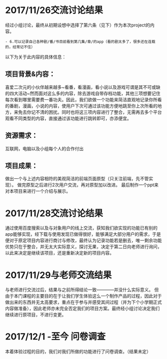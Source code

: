 # 2017/11/26交流讨论结果

经过小组讨论，最终从初期设想中选择了第六条（见下）作为本次project的内容。
```n
- 6.可以记录自己各种剧/番/书目前看到第几集/章/的app（看的剧太多了，很多还在连载的，经常记不住）
```


以下为关于此内容的具体信息：

## 项目背景&内容：
喜爱二次元的小伙伴越来越多~看番，看漫画，看小说以及游戏可谓是其不可或缺的四大活动~然而面对这么多的内容，除去游戏自带存档功能，其他三项想要记住每次看到哪里需要费一番功夫。因此，我们欲做一个功能来简洁直观地记录你所看的番剧，漫画，小说的内容，使用户下次可通过该功能方便地跳至你上次所看的地方，来免去你记不清的困扰。同时也将这三项内容进行了整合，无需再去多个平台观看不同类型的内容，直接通过该功能进行跳转即可，亦添便宜。

## 资源需求：
互联网，电脑以及小组每个人的合作付出

## 项目成果：
做出一个与上述内容相符的美观简洁的前端页面原型（只关注前端，先不管实现）。
做完原型之后进行2次用户交流，再对原型加以改进。
最后制作一个ppt来对本项目来进行一个介绍与展示。
    
# 2017/11/28交流讨论结果
通过使用百度搜索以及与对象用户的线上交流，获知我们欲实现的功能已有别的app能够实现，经下载与使用发现已做得很好，能够满足大部分用户的需求，于是便对于原定项目内容进行商讨与修改，最终认为记录功能若是删去，唯一剩余功能优势只在于整合，并无太大实际意义，探讨无果，决定于第二日向老师进行询问，以此来决定是继续该项目，还是重新决定新的项目内容。

# 2017/11/29与老师交流结果
与老师进行交流过后，结果与之前所得结论一致————并没什么实际意义。
但由于本门课程的主要目的在于让我们学生体验这么一个制作产品的过程，因此对于做出来的东西并无太高要求，重点在于参与并感受其间过程（并为下个小学期正式内容做准备），因此老师亦未完全否定我们的项目方案。最终经小组讨论决定我们继续进行原项目，不进行变更。

# 2017/12/1 -至今 问卷调查
本着体验过程的目的，我们对我们所做的功能进行了问卷调查。（结果未定）
